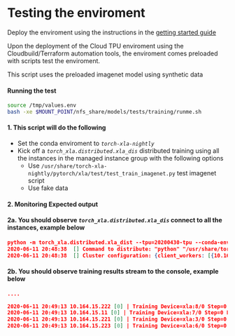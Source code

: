 # Testing the enviroment 

Deploy the enviroment using the instructions in the [getting started guide](/Readme.md/#getting-started)

Upon the deployment of the Cloud TPU enviroment using the Cloudbuild/Terraform automation tools, the enviroment comes preloaded with scripts test the enviroment. 

This script uses the preloaded imagenet model using synthetic data 

#### Running the test 

```bash
source /tmp/values.env
bash -xe $MOUNT_POINT/nfs_share/models/tests/training/runme.sh
```


#### 1. This script will do the following

- Set the conda enviroment to *`torch-xla-nightly`*
- Kick off a *`torch_xla.distributed.xla_dis`* distributed training using all the instances in the managed instance group with the following options
    - Use `/usr/share/torch-xla-nightly/pytorch/xla/test/test_train_imagenet.py` test imagenet script 
    - Use fake data 

#### 2. Monitoring Expected output 

#### 2a. You should observe *`torch_xla.distributed.xla_dis`* connect to all the instances, example below

```json
python -m torch_xla.distributed.xla_dist --tpu=20200430-tpu --conda-env=torch-xla-nightly --env=XLA_USE_BF16=1 -- python /usr/share/torch-xla-nightly/pytorch/xla/test/test_train_imagenet.py --fake_data
2020-06-11 20:48:38  [] Command to distribute: "python" "/usr/share/torch-xla-nightly/pytorch/xla/test/test_train_imagenet.py" "--fake_data"
2020-06-11 20:48:38  [] Cluster configuration: {client_workers: [{10.164.15.222, n1-standard-32, europe-west4-a, n1-standard-32-20200430-5dpf}, {10.164.0.11, n1-standard-32, europe-west4-a, n1-standard-32-20200430-0pvm}, {10.164.15.221, n1-standard-32, europe-west4-a, n1-standard-32-20200430-1zqq}, {10.164.15.223, n1-standard-32, europe-west4-a, n1-standard-32-20200430-4sxl}], service_workers: [{10.69.26.141, 8470, v3-32, europe-west4-a, pytorch-nightly, 20200430-tpu}, {10.69.26.139, 8470, v3-32, europe-west4-a, pytorch-nightly, 20200430-tpu}, {10.69.26.140, 8470, v3-32, europe-west4-a, pytorch-nightly, 20200430-tpu}, {10.69.26.138, 8470, v3-32, europe-west4-a, pytorch-nightly, 20200430-tpu}]}
```

#### 2b. You should observe training results stream to the console, example below

```json
....

2020-06-11 20:49:13 10.164.15.222 [0] | Training Device=xla:8/0 Step=0 Loss=6.87500 Rate=18.24 GlobalRate=18.24 Time=20:49:13
2020-06-11 20:49:13 10.164.15.11 [0] | Training Device=xla:7/0 Step=0 Loss=6.87500 Rate=18.19 GlobalRate=18.19 Time=20:49:13
2020-06-11 20:49:13 10.164.15.221 [0] | Training Device=xla:3/0 Step=0 Loss=6.87500 Rate=18.15 GlobalRate=18.15 Time=20:49:13
2020-06-11 20:49:13 10.164.15.223 [0] | Training Device=xla:6/0 Step=0 Loss=6.87500 Rate=18.18 GlobalRate=18.18 Time=20:49:13
```
